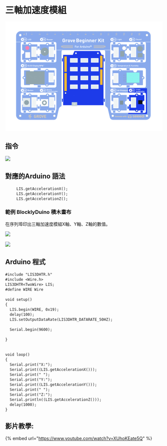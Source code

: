 # 三軸加速度模組

![](../../../.gitbook/assets/Gyro.jpg)

## **指令**

![](../../../.gitbook/assets/Lesson\_10\_AccelerometerSensor2.png)

## **對應的**Arduino 語法

```
     LIS.getAccelerationX();
     LIS.getAccelerationY();
     LIS.getAccelerationZ();
```

### 範例 BlocklyDuino 積木畫布

在序列埠印出三軸加速度模組X軸、Y軸、Z軸的數值。

![](../../../.gitbook/assets/Lesson\_10\_AccelerometerSensor.png)

![](../../../.gitbook/assets/Lesson\_10\_AccelerometerSensor3.png)

## Arduino 程式

```
#include "LIS3DHTR.h"
#include <Wire.h>
LIS3DHTR<TwoWire> LIS;
#define WIRE Wire

void setup()
{
  LIS.begin(WIRE, 0x19);
  delay(100);
  LIS.setOutputDataRate(LIS3DHTR_DATARATE_50HZ);

  Serial.begin(9600);

}


void loop()
{
  Serial.print("X:");
  Serial.print((LIS.getAccelerationX()));
  Serial.print(" ");
  Serial.print("Y:");
  Serial.print((LIS.getAccelerationY()));
  Serial.print(" ");
  Serial.print("Z:");
  Serial.println((LIS.getAccelerationZ()));
  delay(1000);
}
```

## 影片教學:

{% embed url="https://www.youtube.com/watch?v=XUhoKEate5Q" %}
